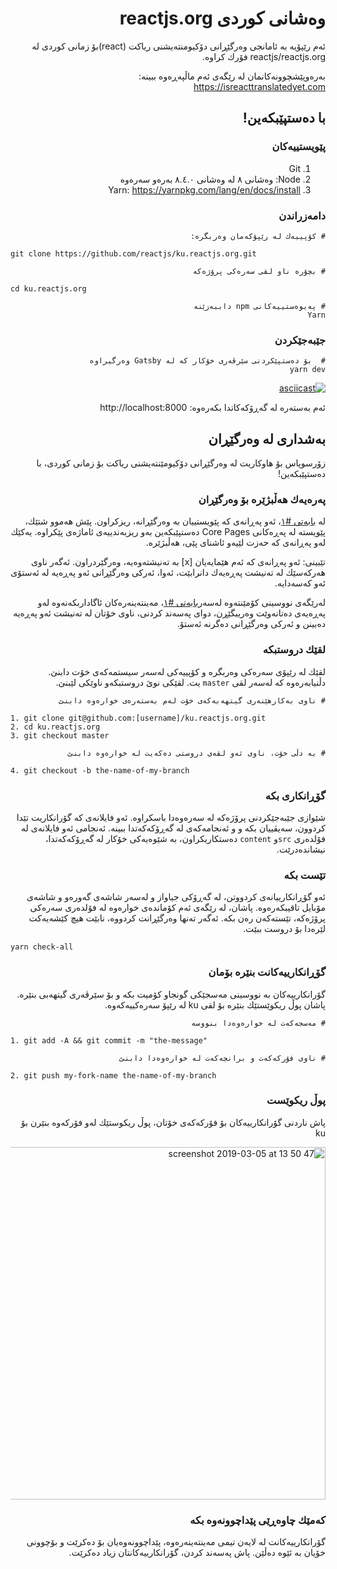 
<div dir="rtl">


# وه‌شانی كوردی reactjs.org

ئه‌م رێپۆیه‌ به‌ ئامانجی وه‌رگێڕانی دۆكیومنته‌یشنی ریاكت  (react)بۆ زمانی كوردی له‌ reactjs/reactjs.org فۆرك كراوه‌.

به‌ره‌وپێشچوونه‌كانمان له‌ رێگه‌ی ئه‌م ماڵپه‌ڕه‌وه‌ ببینه‌: https://isreacttranslatedyet.com


## با ده‌ستپێبكه‌ین!

### پێویستییه‌كان


1. Git 
2. Node: وه‌شانی ٨ له‌ وه‌شانی ٨.٤.٠ به‌ره‌و سه‌ره‌وه‌
3. Yarn: https://yarnpkg.com/lang/en/docs/install


### دامه‌زراندن

```
# كۆپییه‌ك له‌ رێپۆكه‌مان وه‌ربگره‌:
```

<div dir="ltr">

```
git clone https://github.com/reactjs/ku.reactjs.org.git
```

</div>

```
# بچۆره‌ ناو لقی سه‌ره‌كی پرۆژه‌كه‌
```

<div dir="ltr">

```
cd ku.reactjs.org
```
</div>

```
# په‌یوه‌ستییه‌كانی npm داببه‌زێنه‌
Yarn
```
 
### جێبه‌جێكردن

```
#  بۆ ده‌ستپێكردنی سێرڤه‌ری خۆكار كه‌ له‌ Gatsby وه‌رگیراوه‌
yarn dev
```
[![asciicast](https://asciinema.org/a/231801.svg)](https://asciinema.org/a/231801)

ئه‌م به‌سته‌ره‌ له‌ گه‌ڕۆكه‌كاتدا بكه‌ره‌وه‌:
http://localhost:8000


## به‌شداری له‌ وه‌رگێڕان

زۆرسوپاس بۆ هاوكاریت له‌ وه‌رگێڕانی دۆكیومێنته‌یشنی ریاكت بۆ زمانی كوردی، با ده‌ستپێبكه‌ین!

### په‌ره‌یه‌ك هه‌ڵبژێره‌ بۆ وه‌رگێڕان

له‌ [بابه‌تی #١]( https://github.com/reactjs/ku.reactjs.org/issues/1)، ئه‌و په‌ڕانه‌ی كه‌ پێویستییان به‌ وه‌رگێڕانه‌، ریزكراون. پێش هه‌موو شتێك، پێویسته‌ له‌ په‌ڕه‌كانی Core Pages ده‌ستپێبكه‌ین به‌و ریزبه‌ندییه‌ی ئاماژه‌ی پێكراوه‌. یه‌كێك له‌و په‌ڕانه‌ی كه‌ حه‌زت لێیه‌و ئاشنای پێی، هه‌ڵبژێره‌.

تێبینی: ئه‌و په‌ڕانه‌ی كه‌ ئه‌م هێمایه‌یان [x] به‌ ته‌نیشته‌وه‌یه‌، وه‌رگێردراون. ئه‌گه‌ر ناوی هه‌ركه‌سێك له‌ ته‌نیشت په‌ڕه‌یه‌ك دانرابێت، ئه‌وا، ئه‌ركی وه‌رگێڕانی ئه‌و په‌ڕه‌یه‌ له‌ ئه‌ستۆی ئه‌و كه‌سه‌دایه‌.

له‌رێگه‌ی نووسینی كۆمێنته‌وه‌ له‌سه‌ر[بابه‌تی #١]( https://github.com/reactjs/ku.reactjs.org/issues/1)، مه‌ینته‌ینه‌ره‌كان ئاگاداربكه‌نه‌وه‌ له‌و په‌ڕه‌یه‌ی ده‌تانه‌وێت وه‌ریبگێڕن، دوای په‌سه‌ند كردنی، ناوی خۆتان له‌ ته‌نیشت ئه‌و په‌ڕه‌یه‌ ده‌بینن و ئه‌ركی وه‌رگێڕانی ده‌گرنه‌ ئه‌ستۆ.

### لقێك دروستبكه‌

لقێك له‌ رێپۆی سه‌ره‌كی وه‌ربگره‌ و كۆپییه‌كی له‌سه‌ر سیستمه‌كه‌ی خۆت دابنێ. دڵنیابه‌ره‌وه‌ كه‌ له‌سه‌ر لقی `master` یت. لقێكی نوێ دروستبكه‌و ناوێكی لێبنێ.

```
# ناوی به‌كارهێنه‌ری گیتهه‌به‌كه‌ی خۆت له‌م به‌سته‌ره‌ی خواره‌وه‌ دابنێ
```
<div dir="ltr">

```
1. git clone git@github.com:[username]/ku.reactjs.org.git
2. cd ku.reactjs.org
3. git checkout master
```

</div>

```
# به‌ دڵی خۆت، ناوی ئه‌و لقه‌ی دروستی ده‌كه‌یت له‌ خواره‌وه‌ دابنێ
```

<div dir="ltr">

```
4. git checkout -b the-name-of-my-branch
```

</div>

### گۆڕانكاری بكه‌

شێوازی جێبه‌جێكردنی پرۆژه‌كه‌ له‌ سه‌ره‌وه‌دا باسكراوه‌. ئه‌و فایلانه‌ی كه‌ گۆرانكاریت تێدا كردوون، سه‌یڤییان بكه‌ و و ئه‌نجامه‌كه‌ی له‌ گه‌ڕۆكه‌كه‌تدا ببینه‌.  ئه‌نجامی ئه‌و فایلانه‌ی له‌ فۆلده‌ری  `src`و `content` ده‌ستكاریكراون، به‌ شێوه‌یه‌كی خۆكار له‌ گه‌ڕۆكه‌كه‌تدا، نیشانده‌درێت. 


### تێست بكه‌

ئه‌و گۆڕانكارییانه‌ی كردووتن، له‌ گه‌ڕۆكی جیاواز و له‌سه‌ر شاشه‌ی گه‌وره‌و و شاشه‌ی مۆبایل تاقیبكه‌ره‌وه‌. پاشان، له‌ رێگه‌ی ئه‌م كۆمانده‌ی خواره‌وه‌ له‌ فۆلده‌ری سه‌ره‌كی پرۆژه‌كه‌، تێسته‌كه‌ن ره‌ن بكه‌. ئه‌گه‌ر ته‌نها وه‌رگێڕانت كردووه‌، نابێت هیچ كێشه‌یه‌كت لێره‌دا بۆ دروست ببێت.

<div dir="ltr">

```
yarn check-all
```

</div>

### گۆڕانكارییه‌كانت بنێره‌ بۆمان

گۆرانكارییه‌كان به‌ نووسینی مه‌سجێكی گونجاو كۆمیت بكه و بۆ سێرڤه‌ری گیتهه‌بی بنێره‌. پاشان پوڵ ریكوێستێك بنێره‌ بۆ لقی ku له‌ رێپۆ سه‌ره‌كییه‌كه‌وه‌. 

```
# مه‌سجه‌كه‌ت له‌ خواره‌وه‌دا بنووسه 
```

<div dir="ltr">

```
1. git add -A && git commit -m "the-message" 
```
</div>

```
# ناوی فۆركه‌كه‌ت و برانچه‌كه‌ت له‌ خواره‌وه‌دا دابنێ
```

<div dir="ltr">

```
2. git push my-fork-name the-name-of-my-branch
```
</div>

### پوڵ ریكوێست

پاش ناردنی گۆرانكارییه‌كان بۆ فۆركه‌كه‌ی خۆتان، پوڵ ریكوستێك له‌و فۆركه‌وه‌ بنێرن بۆ ku

<img width="564" alt="screenshot 2019-03-05 at 13 50 47" src="https://user-images.githubusercontent.com/408568/53810062-02e3e700-3f4e-11e9-82cb-bd986d8b8c69.png">


### كه‌مێك چاوه‌ڕێی پێداچوونه‌وه‌ بكه‌

گۆرانكارییه‌كانت له‌ لایه‌ن تیمی مه‌ینته‌ینه‌ره‌وه‌، پێداچوونه‌وه‌یان بۆ ده‌كرێت و بۆچوونی خۆیان به‌ ئێوه‌ ده‌ڵێن. پاش په‌سه‌ند كردن، گۆرانكارییه‌كانتان زیاد ده‌كرێت. 

</div>